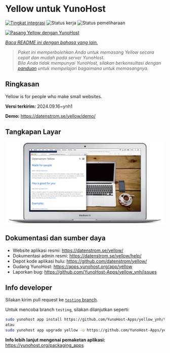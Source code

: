 <!--
N.B.: README ini dibuat secara otomatis oleh <https://github.com/YunoHost/apps/tree/master/tools/readme_generator>
Ini TIDAK boleh diedit dengan tangan.
-->

# Yellow untuk YunoHost

[![Tingkat integrasi](https://dash.yunohost.org/integration/yellow.svg)](https://ci-apps.yunohost.org/ci/apps/yellow/) ![Status kerja](https://ci-apps.yunohost.org/ci/badges/yellow.status.svg) ![Status pemeliharaan](https://ci-apps.yunohost.org/ci/badges/yellow.maintain.svg)

[![Pasang Yellow dengan YunoHost](https://install-app.yunohost.org/install-with-yunohost.svg)](https://install-app.yunohost.org/?app=yellow)

*[Baca README ini dengan bahasa yang lain.](./ALL_README.md)*

> *Paket ini memperbolehkan Anda untuk memasang Yellow secara cepat dan mudah pada server YunoHost.*  
> *Bila Anda tidak mempunyai YunoHost, silakan berkonsultasi dengan [panduan](https://yunohost.org/install) untuk mempelajari bagaimana untuk memasangnya.*

## Ringkasan

Yellow is for people who make small websites.

**Versi terkirim:** 2024.09.16~ynh1

**Demo:** <https://datenstrom.se/yellow/demo/>

## Tangkapan Layar

![Tangkapan Layar pada Yellow](./doc/screenshots/datenstrom-yellow-en.png)

## Dokumentasi dan sumber daya

- Website aplikasi resmi: <https://datenstrom.se/yellow/>
- Dokumentasi admin resmi: <https://datenstrom.se/yellow/help/>
- Depot kode aplikasi hulu: <https://github.com/datenstrom/yellow/>
- Gudang YunoHost: <https://apps.yunohost.org/app/yellow>
- Laporkan bug: <https://github.com/YunoHost-Apps/yellow_ynh/issues>

## Info developer

Silakan kirim pull request ke [`testing` branch](https://github.com/YunoHost-Apps/yellow_ynh/tree/testing).

Untuk mencoba branch `testing`, silakan dilanjutkan seperti:

```bash
sudo yunohost app install https://github.com/YunoHost-Apps/yellow_ynh/tree/testing --debug
atau
sudo yunohost app upgrade yellow -u https://github.com/YunoHost-Apps/yellow_ynh/tree/testing --debug
```

**Info lebih lanjut mengenai pemaketan aplikasi:** <https://yunohost.org/packaging_apps>
